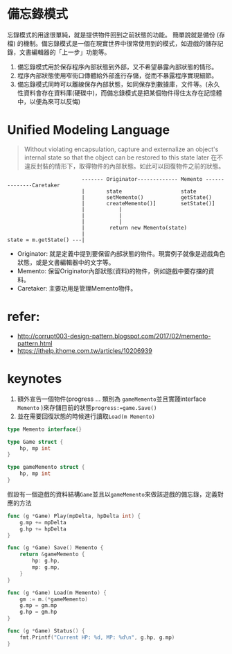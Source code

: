# 備忘錄模式
忘錄模式的用途很單純，就是提供物件回到之前狀態的功能。
簡單說就是備份 (存檔) 的機制。備忘錄模式是一個在現實世界中很常使用到的模式，如遊戲的儲存記錄，文書編輯器的「上一步」功能等。

1. 備忘錄模式用於保存程序內部狀態到外部，又不希望暴露內部狀態的情形。
2. 程序內部狀態使用窄街口傳體給外部進行存儲，從而不暴露程序實現細節。
3. 備忘錄模式同時可以離線保存內部狀態，如同保存到數據庫，文件等。(永久性資料會存在資料庫(硬碟中)，而備忘錄模式是把某個物件得住太存在記憶體中，以便為來可以反悔)

# Unified Modeling Language
> Without violating encapsulation, capture and externalize an object's internal state so that the object can be restored to this state later
在不違反封裝的情形下，取得物件的內部狀態。如此可以回復物件之前的狀態。
```
                        ------- Originator------------- Memento --------------Caretaker
                        |       state                   state
                        |       setMemento()            getState()
                        |       createMemento()]        setState()]
                        |           |
                        |           |
                        |           |
                        |        return new Memento(state)
                        |
state = m.getState() ---|
```
- Originator: 就是定義中提到要保留內部狀態的物件。現實例子就像是遊戲角色狀態，或是文書編輯器中的文字等。
- Memento: 保留Originator內部狀態(資料)的物件，例如遊戲中要存擋的資料。
- Caretaker: 主要功用是管理Memento物件。




# refer:
- http://corrupt003-design-pattern.blogspot.com/2017/02/memento-pattern.html
- https://ithelp.ithome.com.tw/articles/10206939


# keynotes
1. 額外宣告一個物件(progress ... 類別為 `gameMemento`並且實踐interface `Memento` )來存儲目前的狀態`progress:=game.Save()`
2. 並在需要回復狀態的時候進行讀取`Load(m Memento)`

```go
type Memento interface{}

type Game struct {
    hp, mp int
}

type gameMemento struct {
    hp, mp int
}
```

假設有一個遊戲的資料結構`Game`並且以`gameMemento`來做該遊戲的備忘錄，定義對應的方法

```go
func (g *Game) Play(mpDelta, hpDelta int) {
    g.mp += mpDelta
    g.hp += hpDelta
}

func (g *Game) Save() Memento {
    return &gameMemento {
        hp: g.hp,
        mp: g.mp,
    }
}

func (g *Game) Load(m Memento) {
    gm := m.(*gameMemento)
    g.mp = gm.mp
    g.hp = gm.hp
}

func (g *Game) Status() {
    fmt.Printf("Current HP: %d, MP: %d\n", g.hp, g.mp)
}
```

